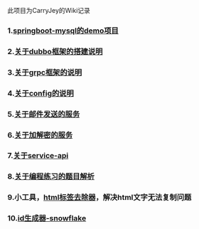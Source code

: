 此项目为CarryJey的Wiki记录

### 1.[springboot-mysql的demo项目](https://github.com/skyywj/Demo-Grpc)

### 2.[关于dubbo框架的搭建说明](url/demo/dubbo.md)

### 3.[关于grpc框架的说明](url/demo/grpc.md)

### 4.[关于config的说明](url/demo/config.md)

### 5.[关于邮件发送的服务](url/demo/mail.md)

### 6.[关于加解密的服务](url/demo/crypto.md)

### 7.[关于service-api](url/demo/api.md)

### 8.[关于编程练习的题目解析](url/demo/arithmetic.md)

### 9.小工具，[html标签去除器](https://github.com/skyywj/Demo-Basic/blob/master/src/main/java/com.sky.hrpro/tools/HtmlTools.java)，解决html文字无法复制问题

### 10.[id生成器-snowflake](https://github.com/skyywj/Id-Service)